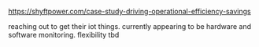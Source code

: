 https://shyftpower.com/case-study-driving-operational-efficiency-savings

reaching out to get their iot things. currently appearing to be hardware and software monitoring. flexibility tbd